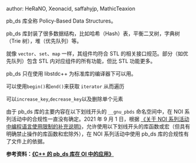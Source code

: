 author: HeRaNO, Xeonacid, saffahyjp, MathicTeaxion

pb\_ds 库全称 Policy-Based Data Structures。

pb\_ds 库封装了很多数据结构，比如哈希（Hash）表，平衡二叉树，字典树（Trie 树），堆（优先队列）等。

就像 `vector`、`set`、`map` 一样，其组件均符合 STL 的相关接口规范。部分（如优先队列）包含 STL 内对应组件的所有功能，但比 STL 功能更多。

pb\_ds 只在使用 libstdc++ 为标准库的编译器下可以用。

可以使用`begin()`和`end()`来获取 `iterator` 从而遍历

可以`increase_key`,`decrease_key`以及删除单个元素

由于 pb\_ds 库的主要内容在以下划线开头的 `__gnu_pbds` 命名空间中，在 NOI 系列活动中的合规性一直没有确定。2021 年 9 月 1 日，根据 [《关于 NOI 系列活动中编程语言使用限制的补充说明》](https://www.noi.cn/xw/2021-09-01/735729.shtml)，允许使用以下划线开头的库函数或宏（但具有明确禁止操作的库函数和宏除外），在 NOI 系列活动中使用 pb\_ds 库的合规性有了文件上的依据。

**参考资料：[《C++ 的 pb\_ds 库在 OI 中的应用》](https://github.com/OI-Wiki/libs/blob/master/lang/pb-ds/C%2B%2B的pb_ds库在OI中的应用.pdf)**
